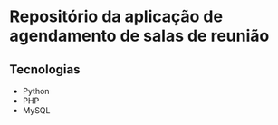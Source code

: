 # Repositório da aplicação de agendamento de salas de reunião

## Tecnologias
- Python
- PHP
- MySQL